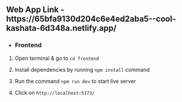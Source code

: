 <h2>Web App Link - https://65bfa9130d204c6e4ed2aba5--cool-kashata-6d348a.netlify.app/ </h2> 

- <h3> Frontend

1. Open terminal & go to `cd frontend`

2. Install dependencies by running `npm install` command

3. Run the command `npm run dev` to start live server

4. Click on `http://localhost:5173/`
